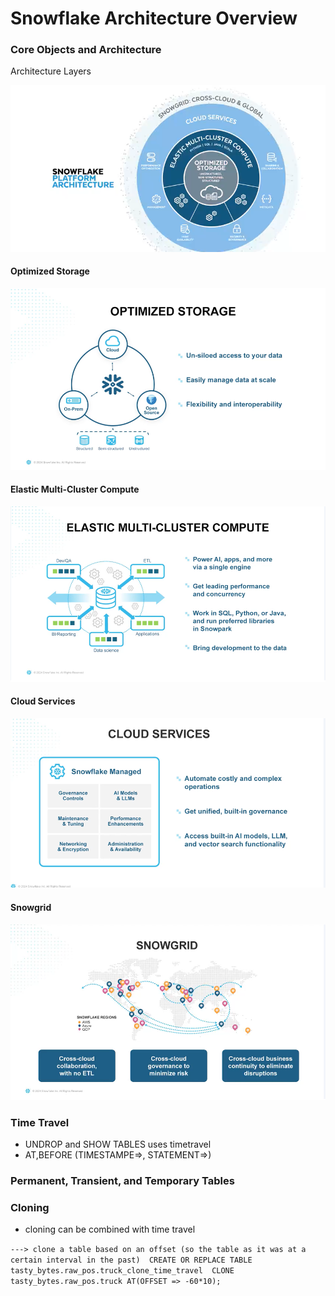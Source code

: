 # Snowflake Architecture Overview

### Core Objects and Architecture

Architecture Layers

![](assets\20250817_190847_snowflake_platform_architecture.png)

#### Optimized Storage

![](assets\20250817_191307_optimized_storage_layer.png)

#### Elastic Multi-Cluster Compute

![](assets\20250817_191526_elastic_multi-cluster_compute.png)

#### Cloud Services

![coud_services.png](./e30a203a44c65040cc4a60ea5237b837.png "coud_services.png")

#### Snowgrid

![snowgrid.png](./2b3cb9e03f863bacd62c8a3866cc3422.png "snowgrid.png")

### Time Travel

* UNDROP and SHOW TABLES uses timetravel
* AT,BEFORE (TIMESTAMPE=>, STATEMENT=>)

### Permanent, Transient, and Temporary Tables

### Cloning

- cloning can be combined with time travel

`---> clone a table based on an offset (so the table as it was at a certain interval in the past)  CREATE OR REPLACE TABLE tasty_bytes.raw_pos.truck_clone_time_travel  CLONE tasty_bytes.raw_pos.truck AT(OFFSET => -60*10); `
